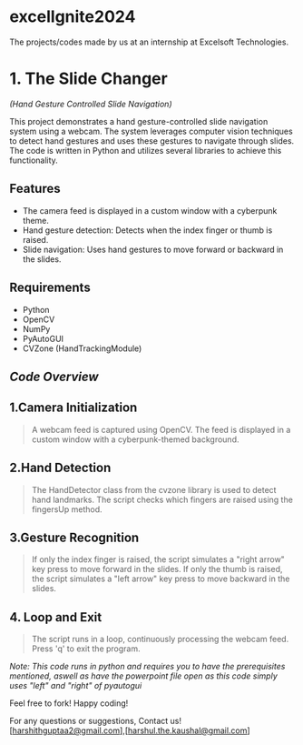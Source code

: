 # excellgnite2024
The projects/codes made by us at an internship at Excelsoft Technologies.

# 1. The Slide Changer
 *(Hand Gesture Controlled Slide Navigation)*

This project demonstrates a hand gesture-controlled slide navigation system using a webcam. The system leverages computer vision techniques to detect hand gestures and uses these gestures to navigate through slides. The code is written in Python and utilizes several libraries to achieve this functionality.

## Features

- The camera feed is displayed in a custom window with a cyberpunk theme.
- Hand gesture detection: Detects when the index finger or thumb is raised.
- Slide navigation: Uses hand gestures to move forward or backward in the slides.

## Requirements

- Python
- OpenCV
- NumPy
- PyAutoGUI
- CVZone (HandTrackingModule)

## *Code Overview*
## 1.Camera Initialization
> A webcam feed is captured using OpenCV.
> The feed is displayed in a custom window with a cyberpunk-themed background.
## 2.Hand Detection
> The HandDetector class from the cvzone library is used to detect hand landmarks.
> The script checks which fingers are raised using the fingersUp method.
## 3.Gesture Recognition
> If only the index finger is raised, the script simulates a "right arrow" key press to move forward in the slides.
> If only the thumb is raised, the script simulates a "left arrow" key press to move backward in the slides.
## 4. Loop and Exit
> The script runs in a loop, continuously processing the webcam feed.
> Press 'q' to exit the program.

*Note: This code runs in python and requires you to have the prerequisites mentioned, aswell as have the powerpoint file open as this code simply uses "left" and "right" of pyautogui*

Feel free to fork! Happy coding!

For any questions or suggestions, Contact us!
[harshithguptaa2@gmail.com],[harshul.the.kaushal@gmail.com]
